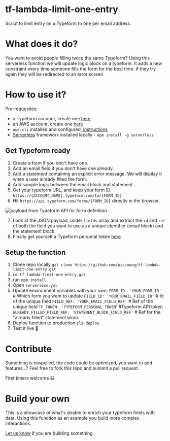 # tf-lambda-limit-one-entry
Script to limit entry on a Typeform to one per email address.

# What does it do?
You want to avoid people filling twice the same Typeform?
Using this serverless function we will update logic block on a typeform. It adds a new constraint every time someone fills the form for the best time.
If they try again they will be redirected to an error screen.

# How to use it?
Pre-requesites:
- a Typeform account, create one [here](https://)
- an AWS account, create one [here](https://aws.amazon.com)
- `aws-cli` installed and configured, [instructions](https://aws.amazon.com/cli/)
- [Serverless](https://serverless.com/framework/) framework installed locally - `npm install -g serverless`

## Get Typeform ready

1. Create a form if you don't have one.
2. Add an email field if you don't have one already.
3. Add a statement containing an explicit error message. We will display it when a user already filled the form.
4. Add sample logic between the email block and statement.
5. Get your typeform URL, and keep your form ID.
  `https://{ACCOUNT_NAME}.typeform.com/to/{FORM_ID}`
6. Hit `https://api.typeform.com/forms/{FORM_ID}` directly in the browser.

![payload from Typeform API for form definition](./doc-images/api_typeform_payload.png)

7. Look at the JSON payload, under `fields` array and extract the `id` and `ref` of both the field you want to use as a unique identifier (email block) and the statement block.
8. Finally get yourself a Typeform personal token [here](https://admin.typeform.com/account#/section/tokens)

## Setup the function

1. Clone repo locally `git clone https://github.com/picsoung/tf-lambda-limit-one-entry.git`
1. `cd tf-lambda-limit-one-entry.git`
1. run `npm install`
1. Open `serverless.yml`
1. Update environment variables with your own:
    `FORM_ID: 'YOUR_FORM_ID'` # Which form you want to update
    `FIELD_ID: 'YOUR_EMAIL_FIELD_ID'` # Id of the unique field
    `FIELD_REF: 'YOUR_EMAIL_FIELD_REF'` # Ref of the unique field
    `TF_TOKEN: 'TYPEFORM_PERSONAL_TOKEN`' #Typeform API token
    `ALREADY_FILLED_FIELD_REF: 'STATEMENT_BLOCK_FIELD_REF'` # Ref for the "already filled" statement block
1. Deploy function to production `sls deploy`
1. Test it live 🤩

# Contribute
Something is mispelled, the code could be optimized, you want to add features...?
Feel free to fork this repo and summit a pull request.

First timers welcome 😃


# Build your own
This is a showcase of what's doable to enrich your typeform fields with data. Using this function as an example you build more complex interactions.

[Let us know](https://developerplatform.typeform.com/to/Xc7NMh?utm_source=github&utm_medium=repo&utm_campaign=typeform-lambda-limit-one-entry) if you are building something.
